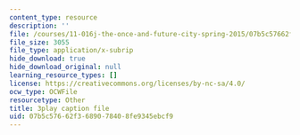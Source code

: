 ```yaml
---
content_type: resource
description: ''
file: /courses/11-016j-the-once-and-future-city-spring-2015/07b5c57662f3689078408fe9345ebcf9_kd6ww6aPT0A.srt
file_size: 3055
file_type: application/x-subrip
hide_download: true
hide_download_original: null
learning_resource_types: []
license: https://creativecommons.org/licenses/by-nc-sa/4.0/
ocw_type: OCWFile
resourcetype: Other
title: 3play caption file
uid: 07b5c576-62f3-6890-7840-8fe9345ebcf9
---
```

